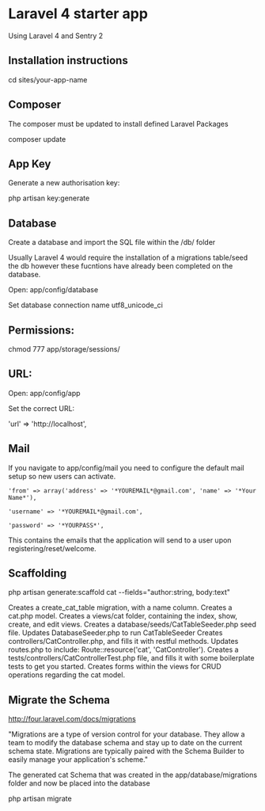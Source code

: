# Laravel 4 starter app

Using Laravel 4 and Sentry 2

## Installation instructions

cd sites/your-app-name

## Composer

The composer must be updated to install defined Laravel Packages

composer update

## App Key

Generate a new authorisation key:

php artisan key:generate

## Database

Create a database and import the SQL file within the /db/ folder

Usually Laravel 4 would require the installation of a migrations table/seed the db however these fucntions have already been completed on the database.

Open: app/config/database

Set database connection
name
utf8_unicode_ci

## Permissions:

chmod 777 app/storage/sessions/

## URL:

Open: app/config/app

Set the correct URL:

'url' => 'http://localhost',

## Mail

If you navigate to app/config/mail you need to configure the default mail setup so new users can activate. 

	'from' => array('address' => '*YOUREMAIL*@gmail.com', 'name' => '*Your Name*'),

	'username' => '*YOUREMAIL*@gmail.com',

	'password' => '*YOURPASS*',

This contains the emails that the application will send to a user upon registering/reset/welcome.

## Scaffolding

php artisan generate:scaffold cat --fields="author:string, body:text"

Creates a create_cat_table migration, with a name column.
Creates a cat.php model.
Creates a views/cat folder, containing the index, show, create, and edit views.
Creates a database/seeds/CatTableSeeder.php seed file.
Updates DatabaseSeeder.php to run CatTableSeeder
Creates controllers/CatController.php, and fills it with restful methods.
Updates routes.php to include: Route::resource('cat', 'CatController').
Creates a tests/controllers/CatControllerTest.php file, and fills it with some boilerplate tests to get you started.
Creates forms within the views for CRUD operations regarding the cat model.

## Migrate the Schema

http://four.laravel.com/docs/migrations

"Migrations are a type of version control for your database. They allow a team to modify the database schema and stay up to date on the current schema state. Migrations are typically paired with the Schema Builder to easily manage your application's scheme."

The generated cat Schema that was created in the app/database/migrations folder and now be placed into the database

php artisan migrate